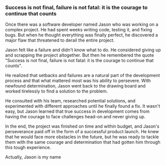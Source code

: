 ### Success is not final, failure is not fatal: it is the courage to continue that counts

Once there was a software developer named Jason who was working on a complex project. He had spent weeks writing code, testing it, and fixing bugs. But when he thought everything was finally perfect, he discovered a major flaw that threatened to derail the entire project.

Jason felt like a failure and didn't know what to do. He considered giving up and scrapping the project altogether. But then he remembered the quote "Success is not final, failure is not fatal: it is the courage to continue that counts".

He realized that setbacks and failures are a natural part of the development process and that what mattered most was his ability to persevere. With newfound determination, Jason went back to the drawing board and worked tirelessly to find a solution to the problem.

He consulted with his team, researched potential solutions, and experimented with different approaches until he finally found a fix. It wasn't easy, but Jason learned that true success in development comes from having the courage to face challenges head-on and never giving up.

In the end, the project was finished on time and within budget, and Jason's perseverance paid off in the form of a successful product launch. He knew that he would face more obstacles in the future, but he was ready to tackle them with the same courage and determination that had gotten him through this tough experience.

Actually, Jason is my name


